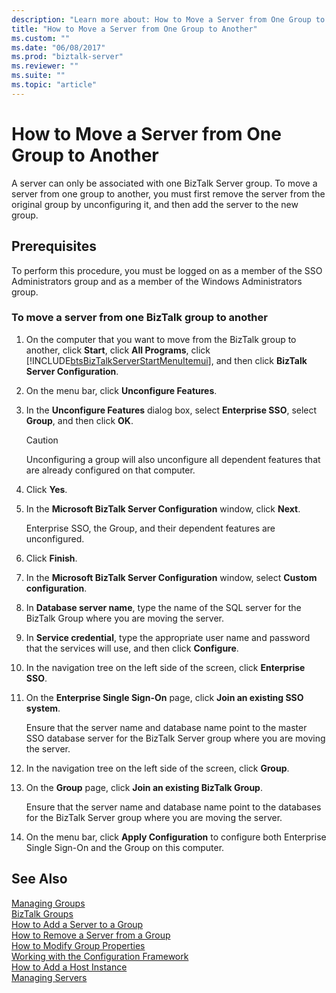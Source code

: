 ```yaml
---
description: "Learn more about: How to Move a Server from One Group to Another"
title: "How to Move a Server from One Group to Another"
ms.custom: ""
ms.date: "06/08/2017"
ms.prod: "biztalk-server"
ms.reviewer: ""
ms.suite: ""
ms.topic: "article"
---
```

# How to Move a Server from One Group to Another
A server can only be associated with one BizTalk Server group. To move a server from one group to another, you must first remove the server from the original group by unconfiguring it, and then add the server to the new group.  
  
## Prerequisites  
 To perform this procedure, you must be logged on as a member of the SSO Administrators group and as a member of the Windows Administrators group.  
  
### To move a server from one BizTalk group to another  
  
1. On the computer that you want to move from the BizTalk group to another, click **Start**, click **All Programs**, click [!INCLUDE[btsBizTalkServerStartMenuItemui](../includes/btsbiztalkserverstartmenuitemui-md.md)], and then click **BizTalk Server Configuration**.  
  
2. On the menu bar, click **Unconfigure Features**.  
  
3. In the **Unconfigure Features** dialog box, select **Enterprise SSO**, select **Group**, and then click **OK**.  
  
   > [!CAUTION]
   >  Unconfiguring a group will also unconfigure all dependent features that are already configured on that computer.  
  
4. Click **Yes**.  
  
5. In the **Microsoft BizTalk Server Configuration** window, click **Next**.  
  
    Enterprise SSO, the Group, and their dependent features are unconfigured.  
  
6. Click **Finish**.  
  
7. In the **Microsoft BizTalk Server Configuration** window, select **Custom configuration**.  
  
8. In **Database server name**, type the name of the SQL server for the BizTalk Group where you are moving the server.  
  
9. In **Service credential**, type the appropriate user name and password that the services will use, and then click **Configure**.  
  
10. In the navigation tree on the left side of the screen, click **Enterprise SSO**.  
  
11. On the **Enterprise Single Sign-On** page, click **Join an existing SSO system**.  
  
     Ensure that the server name and database name point to the master SSO database server for the BizTalk Server group where you are moving the server.  
  
12. In the navigation tree on the left side of the screen, click **Group**.  
  
13. On the **Group** page, click **Join an existing BizTalk Group**.  
  
     Ensure that the server name and database name point to the databases for the BizTalk Server group where you are moving the server.  
  
14. On the menu bar, click **Apply Configuration** to configure both Enterprise Single Sign-On and the Group on this computer.  
  
## See Also  
 [Managing Groups](../core/managing-groups.md)   
 [BizTalk Groups](../core/biztalk-groups.md)   
 [How to Add a Server to a Group](../core/how-to-add-a-server-to-a-group.md)   
 [How to Remove a Server from a Group](../core/how-to-remove-a-server-from-a-group.md)   
 [How to Modify Group Properties](../core/how-to-modify-group-properties.md)   
 [Working with the Configuration Framework](../install-and-config-guides/working-with-the-configuration-framework.md)   
 [How to Add a Host Instance](../core/how-to-add-a-host-instance.md)   
 [Managing Servers](../core/managing-servers.md)
